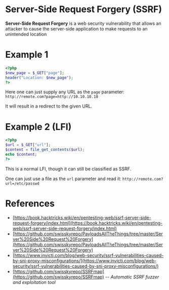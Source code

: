 # Server-Side Request Forgery (SSRF)

**Server-Side Request Forgery** is a web security vulnerability that allows an attacker to cause the server-side application to make requests to an unintended location


# Example 1

```php
<?php
$new_page = $_GET["page"];
header("Location: $new_page");
?>
```

Here one can just supply any URL as the `page` parameter: `http://remote.com?page=http://10.10.10.10`

It will result in a redirect to the given URL.



# Example 2 (LFI)

```php
<?php
$url = $_GET["url"];
$content = file_get_contents($url);
echo $content;
?>
```

This is a normal LFI, though it can still be classified as SSRF.

One can just use a file as the `url` parameter and read it: `http://remote.com?url=/etc/passwd`



# References
- [https://book.hacktricks.wiki/en/pentesting-web/ssrf-server-side-request-forgery/index.html](https://book.hacktricks.wiki/en/pentesting-web/ssrf-server-side-request-forgery/index.html)
- [https://github.com/swisskyrepo/PayloadsAllTheThings/tree/master/Server%20Side%20Request%20Forgery](https://github.com/swisskyrepo/PayloadsAllTheThings/tree/master/Server%20Side%20Request%20Forgery)
- [https://www.invicti.com/blog/web-security/ssrf-vulnerabilities-caused-by-sni-proxy-misconfigurations/](https://www.invicti.com/blog/web-security/ssrf-vulnerabilities-caused-by-sni-proxy-misconfigurations/)
- [https://github.com/swisskyrepo/SSRFmap](https://github.com/swisskyrepo/SSRFmap) -- *Automatic SSRF fuzzer and exploitation tool*